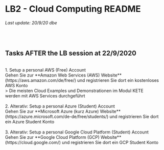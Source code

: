 # LB2 - Cloud Computing README
###### Last update: 20/9/20 dbe
</br>

## Tasks AFTER the LB session at 22/9/2020
</br>
1. Setup a personal AWS (Free) Account  
</br>
Gehen Sie zur **Amazon Web Services (AWS) Website** (https://aws.amazon.com/de/free/) und registrieren Sie dort ein kostenloses AWS Konto
</br>
> Die meisten Cloud Examples und Demonstrationen im Modul KETE werden mit AWS Services durchgeführt
</br>
</br>
2. Alterativ: Setup a personal Azure (Student) Account
</br>
Gehen Sie zur **Microsoft Azure (kurz Azure) Website** (https://azure.microsoft.com/de-de/free/students/) und registrieren Sie dort ein Azure Student Konto
</br>
</br>
3. Alterativ: Setup a personal Google Cloud Platform (Student) Account
</br>
Gehen Sie zur **Google Cloud Platform (GCP) Website** (https://cloud.google.com/) und registrieren Sie dort ein GCP Student Konto
</br>
